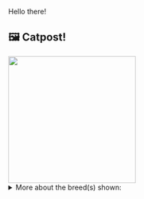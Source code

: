 Hello there!



## 🖼️ Catpost!

<sub>
    <img src="https://cdn2.thecatapi.com/images/BkksyH95Z.jpg" height="256">
</sub>


<details>
<summary>More about the breed(s) shown:</summary>

Breed: Bombay

Description: The the golden eyes and the shiny black coa of the Bopmbay is absolutely striking. Likely to bond most with one family member, the Bombay will follow you from room to room and will almost always have something to say about what you are doing, loving attention and to be carried around, often on his caregiver's shoulder.

Links:
<ul>
  <li>CFA http://cfa.org/Breeds/BreedsAB/Bombay.aspx</li>
  <li>Wikipedia https://en.wikipedia.org/wiki/Bombay_(cat)</li>
</ul> 

</details>
